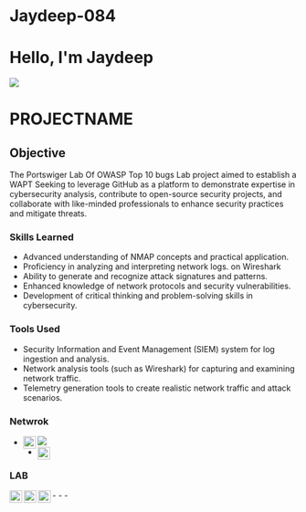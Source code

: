 # Jaydeep-084
# Hello, I'm Jaydeep
<a href="https://www.linkedin.com/in/jaydeep-koturwar-93ba18243?lipi=urn%3Ali%3Apage%3Ad_flagship3_profile_view_base_contact_details%3B%2FdRP1p06SEOGzq3UBwEmKg%3D%3D"><img src="https://img.shields.io/badge/-LinkedIn-0072b1?&style=for-the-badge&logo=linkedin&logoColor=white" /></a>

# PROJECTNAME

## Objective

The Portswiger Lab Of OWASP Top 10 bugs  Lab project aimed to establish a WAPT  Seeking to leverage GitHub as a platform to demonstrate expertise in cybersecurity analysis, contribute to open-source security projects, and collaborate with like-minded professionals to enhance security practices and mitigate threats.

### Skills Learned

- Advanced understanding of NMAP concepts and practical application.
- Proficiency in analyzing and interpreting network logs. on Wireshark
- Ability to generate and recognize attack signatures and patterns.
- Enhanced knowledge of network protocols and security vulnerabilities.
- Development of critical thinking and problem-solving skills in cybersecurity.

### Tools Used

- Security Information and Event Management (SIEM) system for log ingestion and analysis.
- Network analysis tools (such as Wireshark) for capturing and examining network traffic.
- Telemetry generation tools to create realistic network traffic and attack scenarios.

### Netwrok

- <img src="https://img.shields.io/badge/-Wireshark-1679A7?&style=for-the-badge&logo=Wireshark&logoColor=white" />   [<img align="left" alt="Burp Suite" width="22px" src="https://portswigger.net/favicon.ico" />](https://portswigger.net/burp)
- [<img align="left" alt="Nmap" width="22px" src="https://nmap.org/s/ncat-splash.png" />](https://nmap.org/)

### LAB

-[<img align="left" alt="PortSwigger" width="22px" src="https://www.portswigger.net/profiles/base/img/portswigger-logo.svg" />](https://portswigger.net/)
-[<img align="left" alt="HackerOne" width="22px" src="https://pbs.twimg.com/profile_images/839721704163155970/LI_TRk1z.jpg" />](https://www.hackerone.com/)
-[<img align="left" alt="Hack The Box" width="22px" src="https://www.hackthebox.eu/bundles/htbweb/favicon.ico" />](https://www.hackthebox.eu/)




